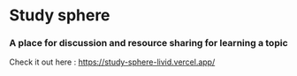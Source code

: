 # Study sphere

### A place for discussion and resource sharing for learning a topic

Check it out here : https://study-sphere-livid.vercel.app/
